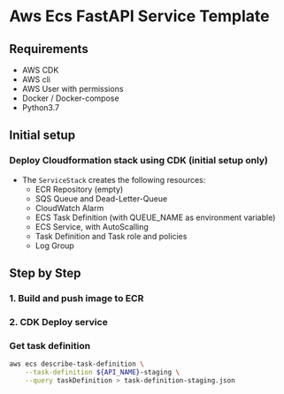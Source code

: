 # Aws Ecs FastAPI Service Template


## Requirements

- AWS CDK
- AWS cli
- AWS User with permissions
- Docker / Docker-compose
- Python3.7


## Initial setup

### Deploy Cloudformation stack using CDK (initial setup only)
- The `ServiceStack` creates the following resources:
    - ECR Repository (empty)
    - SQS Queue and Dead-Letter-Queue
    - CloudWatch Alarm
    - ECS Task Definition (with QUEUE_NAME as environment variable)
    - ECS Service, with AutoScalling
    - Task Definition and Task role and policies
    - Log Group


## Step by Step

### 1. Build and push image to ECR


### 2. CDK Deploy service




### Get task definition

```bash
aws ecs describe-task-definition \
    --task-definition ${API_NAME}-staging \
    --query taskDefinition > task-definition-staging.json
```
